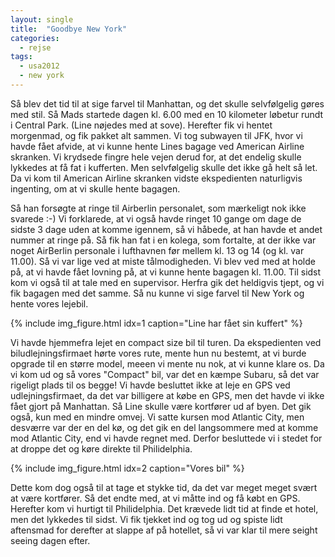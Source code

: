 ```yaml
---
layout: single
title:  "Goodbye New York"
categories:
  - rejse
tags:
  - usa2012
  - new york
---
```

Så blev det tid til at sige farvel til Manhattan, og det skulle selvfølgelig gøres med stil. Så Mads startede dagen kl. 6.00 med en 10 kilometer løbetur rundt i Central Park. (Line nøjedes med at sove). Herefter fik vi hentet morgenmad, og fik pakket alt sammen. Vi tog subwayen til JFK, hvor vi havde fået afvide, at vi kunne hente Lines bagage ved American Airline skranken. Vi krydsede fingre hele vejen derud for, at det endelig skulle lykkedes at få fat i kufferten. Men selvfølgelig skulle det ikke gå helt så let. Da vi kom til American Airline skranken vidste ekspedienten naturligvis ingenting, om at vi skulle hente bagagen.

Så han forsøgte at ringe til Airberlin personalet, som mærkeligt nok ikke svarede :-) Vi forklarede, at vi også havde ringet 10 gange om dage de sidste 3 dage uden at komme igennem, så vi håbede, at han havde et andet nummer at ringe på. Så fik han fat i en kolega, som fortalte, at der ikke var noget AirBerlin personale i lufthavnen før mellem kl. 13 og 14 (og kl. var 11.00). Så vi var lige ved at miste tålmodigheden. Vi blev ved med at holde på, at vi havde fået lovning på, at vi kunne hente bagagen kl. 11.00. Til sidst kom vi også til at tale med en supervisor. Herfra gik det heldigvis tjept, og vi fik bagagen med det samme. Så nu kunne vi sige farvel til New York og hente vores lejebil.

{% include img_figure.html idx=1 caption="Line har fået sin kuffert" %}

Vi havde hjemmefra lejet en compact size bil til turen. Da ekspedienten ved biludlejningsfirmaet hørte vores rute, mente hun nu bestemt, at vi burde opgrade til en større model, meeen vi mente nu nok, at vi kunne klare os. Da vi kom ud og så vores "Compact" bil, var det en kæmpe Subaru, så det var rigeligt plads til os begge! Vi havde besluttet ikke at leje en GPS ved udlejningsfirmaet, da det var billigere at købe en GPS, men det havde vi ikke fået gjort på Manhattan. Så Line skulle være kortfører ud af byen. Det gik også, kun med en mindre omvej. Vi satte kursen mod Atlantic City, men desværre var der en del kø, og det gik en del langsommere med at komme mod Atlantic City, end vi havde regnet med. Derfor besluttede vi i stedet for at droppe det og køre direkte til Philidelphia.

{% include img_figure.html idx=2 caption="Vores bil" %}

Dette kom dog også til at tage et stykke tid, da det var meget meget svært at være kortfører. Så det endte med, at vi måtte ind og få købt en GPS. Herefter kom vi hurtigt til Philidelphia. Det krævede lidt tid at finde et hotel, men det lykkedes til sidst. Vi fik tjekket ind og tog ud og spiste lidt aftensmad for derefter at slappe af på hotellet, så vi var klar til mere seight seeing dagen efter.

